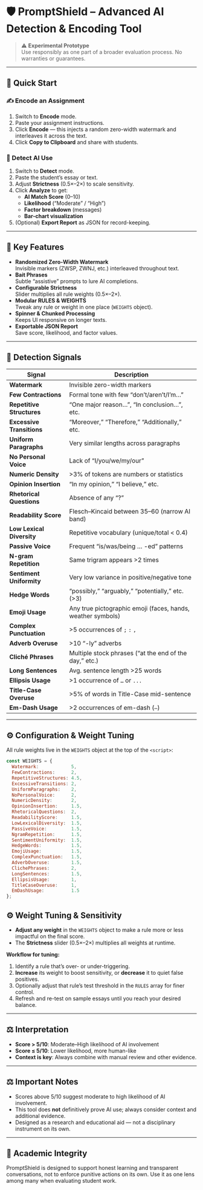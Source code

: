# 🛡️ PromptShield – Advanced AI Detection & Encoding Tool

> ⚠️ **Experimental Prototype**  
> Use responsibly as one part of a broader evaluation process. No warranties or guarantees.

---

## 🚀 Quick Start

### ✍️ Encode an Assignment
1. Switch to **Encode** mode.  
2. Paste your assignment instructions.  
3. Click **Encode** — this injects a random zero-width watermark and interleaves it across the text.  
4. Click **Copy to Clipboard** and share with students.

### 🔎 Detect AI Use
1. Switch to **Detect** mode.  
2. Paste the student’s essay or text.  
3. Adjust **Strictness** (0.5×–2×) to scale sensitivity.  
4. Click **Analyze** to get:
   - **AI Match Score** (0–10)  
   - **Likelihood** (“Moderate” / “High”)  
   - **Factor breakdown** (messages)  
   - **Bar-chart visualization**  
5. (Optional) **Export Report** as JSON for record-keeping.

---

## 🧬 Key Features

- **Randomized Zero-Width Watermark**  
  Invisible markers (ZWSP, ZWNJ, etc.) interleaved throughout text.  
- **Bait Phrases**  
  Subtle “assistive” prompts to lure AI completions.  
- **Configurable Strictness**  
  Slider multiplies all rule weights (0.5×–2×).  
- **Modular RULES & WEIGHTS**  
  Tweak any rule or weight in one place (`WEIGHTS` object).  
- **Spinner & Chunked Processing**  
  Keeps UI responsive on longer texts.  
- **Exportable JSON Report**  
  Save score, likelihood, and factor values.

---

## 🚨 Detection Signals

| Signal                   | Description                                                      |
| ------------------------ | ---------------------------------------------------------------- |
| **Watermark**            | Invisible zero-width markers                                     |
| **Few Contractions**     | Formal tone with few “don’t/aren’t/I’m…”                         |
| **Repetitive Structures**| “One major reason…”, “In conclusion…”, etc.                      |
| **Excessive Transitions**| “Moreover,” “Therefore,” “Additionally,” etc.                    |
| **Uniform Paragraphs**   | Very similar lengths across paragraphs                           |
| **No Personal Voice**    | Lack of “I/you/we/my/our”                                        |
| **Numeric Density**      | >3% of tokens are numbers or statistics                          |
| **Opinion Insertion**    | “In my opinion,” “I believe,” etc.                               |
| **Rhetorical Questions** | Absence of any “?”                                               |
| **Readability Score**    | Flesch–Kincaid between 35–60 (narrow AI band)                    |
| **Low Lexical Diversity**| Repetitive vocabulary (unique/total < 0.4)                       |
| **Passive Voice**        | Frequent “is/was/being … -ed” patterns                           |
| **N-gram Repetition**    | Same trigram appears >2 times                                    |
| **Sentiment Uniformity** | Very low variance in positive/negative tone                      |
| **Hedge Words**          | “possibly,” “arguably,” “potentially,” etc. (>3)                |
| **Emoji Usage**          | Any true pictographic emoji (faces, hands, weather symbols)     |
| **Complex Punctuation**  | >5 occurrences of `;` `:` `,`                                   |
| **Adverb Overuse**       | >10 “-ly” adverbs                                                |
| **Cliché Phrases**       | Multiple stock phrases (“at the end of the day,” etc.)           |
| **Long Sentences**       | Avg. sentence length >25 words                                   |
| **Ellipsis Usage**       | >1 occurrence of `…` or `...`                                    |
| **Title-Case Overuse**   | >5% of words in Title-Case mid-sentence                          |
| **Em-Dash Usage**        | >2 occurrences of em-dash (`—`)                                  |

---

## ⚙️ Configuration & Weight Tuning

All rule weights live in the `WEIGHTS` object at the top of the `<script>`:

```js
const WEIGHTS = {
  Watermark:            5,
  FewContractions:      2,
  RepetitiveStructures: 4.5,
  ExcessiveTransitions: 2,
  UniformParagraphs:    2,
  NoPersonalVoice:      2,
  NumericDensity:       2,
  OpinionInsertion:     1.5,
  RhetoricalQuestions:  2,
  ReadabilityScore:     1.5,
  LowLexicalDiversity:  1.5,
  PassiveVoice:         1.5,
  NgramRepetition:      1.5,
  SentimentUniformity:  1.5,
  HedgeWords:           1.5,
  EmojiUsage:           1.5,
  ComplexPunctuation:   1.5,
  AdverbOveruse:        1.5,
  ClichePhrases:        2,
  LongSentences:        1.5,
  EllipsisUsage:        1,
  TitleCaseOveruse:     1,
  EmDashUsage:          1.5
};
```

## ⚙️ Weight Tuning & Sensitivity

- **Adjust any weight** in the `WEIGHTS` object to make a rule more or less impactful on the final score.  
- The **Strictness** slider (0.5×–2×) multiplies all weights at runtime.  

**Workflow for tuning:**
1. Identify a rule that’s over- or under-triggering.  
2. **Increase** its weight to boost sensitivity, or **decrease** it to quiet false positives.  
3. Optionally adjust that rule’s test threshold in the `RULES` array for finer control.  
4. Refresh and re-test on sample essays until you reach your desired balance.  

---

## ⚖️ Interpretation

- **Score > 5/10**: Moderate–High likelihood of AI involvement  
- **Score ≤ 5/10**: Lower likelihood, more human-like  
- **Context is key**: Always combine with manual review and other evidence.

---

## ⚖️ Important Notes

- Scores above 5/10 suggest moderate to high likelihood of AI involvement.
- This tool does **not** definitively prove AI use; always consider context and additional evidence.
- Designed as a research and educational aid — not a disciplinary instrument on its own.

---

## 🤝 Academic Integrity

PromptShield is designed to support honest learning and transparent conversations, not to enforce punitive actions on its own. Use it as one lens among many when evaluating student work.
